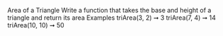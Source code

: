 Area of a Triangle
Write a function that takes the base and height of a triangle and return its area
Examples
triArea(3, 2) ➞ 3
triArea(7, 4) ➞ 14
triArea(10, 10) ➞ 50
